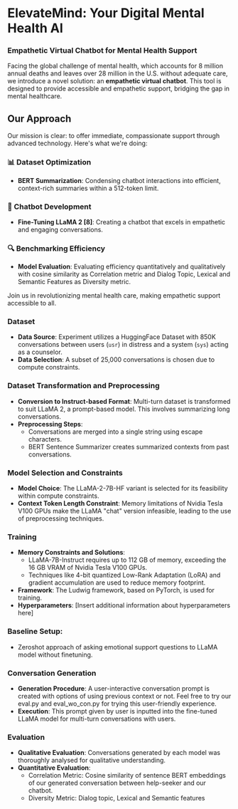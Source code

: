 # ElevateMind: Your Digital Mental Health Al

### Empathetic Virtual Chatbot for Mental Health Support

Facing the global challenge of mental health, which accounts for 8 million annual deaths and leaves over 28 million in the U.S. without adequate care, we introduce a novel solution: an **empathetic virtual chatbot**. This tool is designed to provide accessible and empathetic support, bridging the gap in mental healthcare.

## Our Approach
Our mission is clear: to offer immediate, compassionate support through advanced technology. Here's what we're doing:

### 📊 Dataset Optimization
- **BERT Summarization**: Condensing chatbot interactions into efficient, context-rich summaries within a 512-token limit.

### 🤖 Chatbot Development
- **Fine-Tuning LLaMA 2 [8]**: Creating a chatbot that excels in empathetic and engaging conversations.

### 🔍 Benchmarking Efficiency
- **Model Evaluation**: Evaluating efficiency quantitatively and qualitatively with cosine similarity as Correlation metric and Dialog Topic, Lexical and Semantic Features as Diversity metric.

Join us in revolutionizing mental health care, making empathetic support accessible to all.



### Dataset
- **Data Source**: Experiment utilizes a HuggingFace Dataset with 850K conversations between users (`usr`) in distress and a system (`sys`) acting as a counselor.
- **Data Selection**: A subset of 25,000 conversations is chosen due to compute constraints.

### Dataset Transformation and Preprocessing
- **Conversion to Instruct-based Format**: Multi-turn dataset is transformed to suit LLaMA 2, a prompt-based model. This involves summarizing long conversations.
- **Preprocessing Steps**:
  - Conversations are merged into a single string using escape characters.
  - BERT Sentence Summarizer creates summarized contexts from past conversations.

### Model Selection and Constraints
- **Model Choice**: The LLaMA-2-7B-HF variant is selected for its feasibility within compute constraints.
- **Context Token Length Constraint**: Memory limitations of Nvidia Tesla V100 GPUs make the LLaMA "chat" version infeasible, leading to the use of preprocessing techniques.

### Training
- **Memory Constraints and Solutions**:
  - LLaMA-7B-Instruct requires up to 112 GB of memory, exceeding the 16 GB VRAM of Nvidia Tesla V100 GPUs.
  - Techniques like 4-bit quantized Low-Rank Adaptation (LoRA) and gradient accumulation are used to reduce memory footprint.
- **Framework**: The Ludwig framework, based on PyTorch, is used for training.
- **Hyperparameters**: [Insert additional information about hyperparameters here]

### Baseline Setup:
- Zeroshot approach of asking emotional support questions to LLaMA model without finetuning.
  
### Conversation Generation
- **Generation Procedure**: A user-interactive conversation prompt is created with options of using previous context or not. Feel free to try our eval.py and eval_wo_con.py for trying this user-friendly experience.
- **Execution**: This prompt given by user is inputted into the fine-tuned LLaMA model for multi-turn conversations with users.

### Evaluation
- **Qualitative Evaluation**: Conversations generated by each model was thoroughly analysed for qualitative understanding.
- **Quantitative Evaluation**:
  - Correlation Metric: Cosine similarity of sentence BERT embeddings of our generated conversation between help-seeker and our chatbot.
  - Diversity Metric: Dialog topic, Lexical and Semantic features
